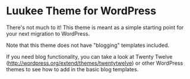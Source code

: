Luukee Theme for WordPress
===============

There's not much to it! This theme is meant as a simple starting point for your next migration to WordPress.

Note that this theme does not have "blogging" templates included. 

If you need blog functionality, you can take a look at Twenty Twelve (http://wordpress.org/extend/themes/twentytwelve) 
or other WordPress themes to see how to add in the basic blog templates.

